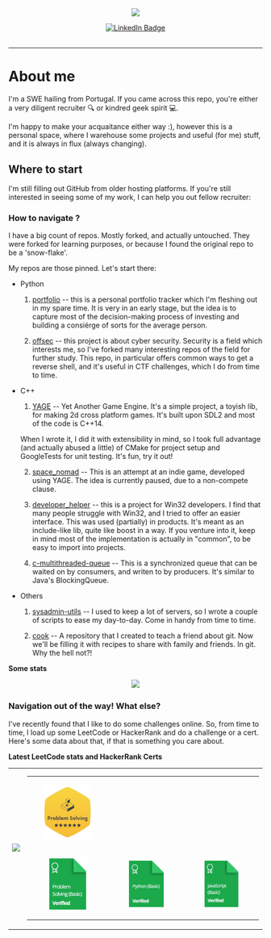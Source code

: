 <p align="center">
	<img align="center" width="500px" src="https://media0.giphy.com/media/Qo2dupDib32rkTY4hX/giphy.gif" />
	<div id="badges" align="center">
  		<a href="https://www.linkedin.com/in/frederico-a-marques/">
			<img src="https://img.shields.io/badge/LinkedIn-blue?style=plastic&logo=linkedin&logoColor=white" alt="LinkedIn Badge"/>
		</a>
	</div>
	<div id="views" align="center"><img align="center" src="https://komarev.com/ghpvc/?username=fmmarques&style=flat-square&color=blue" alt=""/></div>

</p>

--- 

# About me
I'm a SWE hailing from Portugal. If you came across this repo, you're either a
very diligent recruiter :mag: or kindred geek spirit :computer:. 

I'm happy to make your acquaitance either way :), however this is a personal
space, where I warehouse some projects and useful (for me) stuff, and it is 
always in flux (always changing).

## Where to start

I'm still filling out GitHub from older hosting platforms. If you're still 
interested in seeing some of my work, I can help you out fellow recruiter: 

### How to navigate ?

I have a big count of repos. Mostly forked, and actually untouched. They 
were forked for learning purposes, or because I found the original repo to be
a 'snow-flake'. 

My repos are those pinned. Let's start there:

- Python
    1. [portfolio](https://github.com/fmmarques/portfolio) -- this is a personal
    portfolio tracker which I'm fleshing out in my spare time. It is very in an
    early stage, but the idea is to capture most of the decision-making process
    of investing and building a consiérge of sorts for the average person.

    2. [offsec](https://github.com/fmmarques/offsec) -- this project is about 
    cyber security. Security is a field which interests me, so I've forked 
    many interesting repos of the field for further study. This repo, in 
    particular offers common ways to get a reverse shell, and it's useful in
    CTF challenges, which I do from time to time.

- C++ 
    1. [YAGE](https://github.com/fmmarques/yage) -- Yet Another Game Engine. 
    It's a simple project, a toyish lib, for making 2d cross platform games. 
    It's built upon SDL2 and most of the code is C++14. 
  
    When I wrote it, I did it with extensibility in mind, so I 
    took full advantage (and actually abused a little) of CMake for project
    setup and GoogleTests for unit testing. It's fun, try it out!
    
    2. [space_nomad](https://github.com/fmmarques/space_nomad) -- This is an
    attempt at an indie game, developed using YAGE. The idea is currently 
    paused, due to a non-compete clause.
    
    3. [developer_helper](https://github.com/fmmarques/developer_helper) -- this is
    a project for Win32 developers. I find that many people struggle with Win32,
    and I tried to offer an easier interface. This was used (partially) in 
    products. It's meant as an include-like lib, quite like boost in a way.
    If you venture into it, keep in mind most of the implementation is actually in
    "common", to be easy to import into projects.

    4. [c-multithreaded-queue](https://github.com/fmmarques/c-multithreaded-queue) --
    This is a synchronized queue that can be waited on by consumers, and writen to
    by producers. It's similar to Java's BlockingQueue.

- Others
    1. [sysadmin-utils](https://github.com/fmmarques/sysadmin-utils) -- I used 
    to keep a lot of servers, so I wrote a couple of scripts to ease my 
    day-to-day. Come in handy from time to time.

    2. [cook](https://github.com/fmmarques/cook) -- A repository that I created 
    to teach a friend about git. Now we'll be filling it with recipes to share 
    with family and friends. In git. Why the hell not?! 
    
**Some stats**
<p align="center">
            <img src="https://github-readme-stats.vercel.app/api/top-langs/?username=fmmarques"></img>
</p>



### Navigation out of the way! What else?

I've recently found that I like to do some challenges online. So, from time to 
time, I load up some LeetCode or HackerRank and do a challenge or a cert.
Here's some data about that, if that is something you care about.

**Latest LeetCode stats and HackerRank Certs**
<table style="border:0px solid white; width: 100%;">
    <tr style="border: 0px;">
        <td style="border: 0px;">
            <img valign="center" src="https://leetcard.jacoblin.cool/fmmarques?theme=unicorn&ext=activity"></img>
        </td>
        <td style="border: 0px;">
            <table align="center" style="border:0px solid white; width: 100%;">
                <tr style="border: 0px;">
                    <td style="border: 0px;" valign="center"><p align="center"><img width="66%" src="https://github.com/Praneet-Botke/Hackerrank-Skills-Certificates-Badges/blob/main/Problem.jpeg"></img></p></td>
                    <td style="border: 0px;" valign="center"><p align="center"><img width="0px" src=""></img></p></td>
                    <td style="border: 0px;" valign="center"><p align="center"><img width="0px" src=""></img></p></td>
                </tr>
                <tr style="border: 0px;">
                    <td style="border: 0px;" valign="center"><p align="center"><img width="50%" height="50%" src="https://github.com/Praneet-Botke/Hackerrank-Skills-Certificates-Badges/blob/main/Problem%20Solving(Basic)%20Verified.jpeg"></img></p></td>
                    <td style="border: 0px;" valign="center"><p align="center"><img width="50%" height="50%" src="https://github.com/Praneet-Botke/Hackerrank-Skills-Certificates-Badges/blob/main/Python(Basic)%20Verified.jpeg"></img></p></td>
                    <td style="border: 0px;" valign="center"><p align="center"><img width="50%" height="50%" src="https://github.com/Praneet-Botke/Hackerrank-Skills-Certificates-Badges/blob/main/Javascript(Basic)%20Verified.jpeg"></img></p></td>
                </tr>
            </table>
        </td>
    </tr>
</table>

